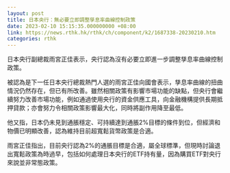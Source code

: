 ```yaml
---
layout: post
title: 日本央行：無必要立即調整孳息率曲線控制政策
date: 2023-02-10 15:15:35.000000000 +08:00
link: https://news.rthk.hk/rthk/ch/component/k2/1687338-20230210.htm
categories: rthk
---
```


日本央行副總裁雨宮正佳表示，央行認為沒有必要立即進一步調整孳息率曲線控制政策。

被認為是下一任日本央行總裁熱門人選的雨宮正佳向國會表示，孳息率曲線的扭曲情況仍然存在，但已有所改善。雖然相關政策有影響市場功能的缺點，但央行會繼續努力改善市場功能，例如通過使用央行的資金供應工具，向金融機構提供長期抵押貸款；亦會努力令相關政策影響最大化，同時將副作用降至最低。

他又指，日本仍未見到通脹穩定、可持續達到通脹2%目標的條件到位，但經濟和物價已明顯改善，認為維持目前超寬鬆貨幣政策是合適。

雨宮正佳指出，目前央行認為2%的通脹目標是合適，屬全球標準，但現時討論退出寬鬆政策為時過早，包括如何處理日本央行的ETF持有量，因為購買ETF對央行來說並非常態政策。
